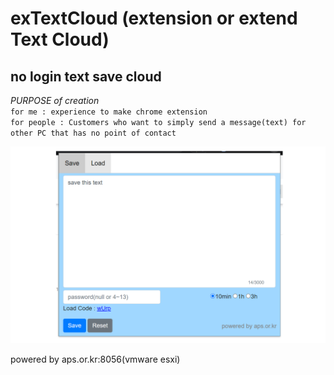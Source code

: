 # exTextCloud (extension or extend Text Cloud)

## no login text save cloud


*PURPOSE of creation*  
`for me : experience to make chrome extension`<br>
`for people : Customers who want to simply send a message(text) for other PC that has no point of contact`  

!['로고'](screenshot_save.png)

powered by aps.or.kr:8056(vmware esxi)
